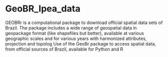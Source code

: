 # GeoBR_Ipea_data
GEOBRr is a computational package to download official spatial data sets of Brazil. 
The package includes a wide range of geospatial data in geopackage format (like shapefiles but better), available at various geographic scales and for various years with harmonized attributes, projection and topolog
Use of the GeoBr package to access spatial data, from official sources of Brazil, available for Python and R
